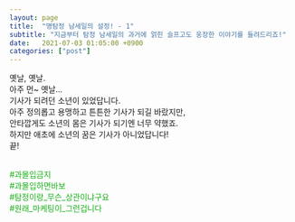 ```yaml
---
layout: page
title:  "명탐정 남세일의 설정! - 1"
subtitle: "지금부터 탐정 남세일의 과거에 얽힌 슬프고도 웅장한 이야기를 들려드리죠!"
date:   2021-07-03 01:05:00 +0900
categories: ["post"]
---
```


옛날, 옛날.<br>
아주 먼~ 옛날...<br>
기사가 되려던 소년이 있었답니다.<br>
아주 정의롭고 용맹하고 튼튼한 기사가 되길 바랐지만,<br>
안타깝게도 소년의 몸은 기사가 되기엔 너무 약했죠.<br>
하지만 애초에 소년의 꿈은 기사가 아니었답니다!<br>
끝!<br><br>

<p style = "color:#13b013">
&#35;과몰입금지<br>
&#35;과몰입하면바보<br>
&#35;탐정이랑&#95;무슨&#95;상관이냐구요<br>
&#35;원래&#95;마케팅이&#95;그런겁니다<br>
</p>
